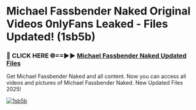 # Michael Fassbender Naked Original Videos 0nlyFans Leaked - Files Updated! (1sb5b)

<h3>🔴 CLICK HERE 🌐==►► <a href="https://tinyurl.com/yckcrads" rel="nofollow">Michael Fassbender Naked Updated Files</a></h3>

Get Michael Fassbender Naked and all content. Now you can access all videos and pictures of Michael Fassbender Naked. New Updated Files 2025!

[![1sb5b](https://i.imgur.com/hpKpOFt.gif)](https://tinyurl.com/yckcrads)
